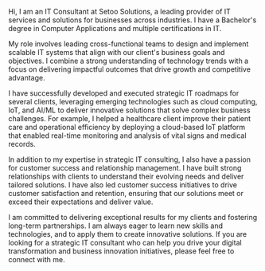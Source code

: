 Hi, I am an IT Consultant at Setoo Solutions, a leading provider of IT services and solutions for businesses across industries. I have a Bachelor's degree in Computer Applications and multiple certifications in IT.

My role involves leading cross-functional teams to design and implement scalable IT systems that align with our client's business goals and objectives. I combine a strong understanding of technology trends with a focus on delivering impactful outcomes that drive growth and competitive advantage.

I have successfully developed and executed strategic IT roadmaps for several clients, leveraging emerging technologies such as cloud computing, IoT, and AI/ML to deliver innovative solutions that solve complex business challenges. For example, I helped a healthcare client improve their patient care and operational efficiency by deploying a cloud-based IoT platform that enabled real-time monitoring and analysis of vital signs and medical records.

In addition to my expertise in strategic IT consulting, I also have a passion for customer success and relationship management. I have built strong relationships with clients to understand their evolving needs and deliver tailored solutions. I have also led customer success initiatives to drive customer satisfaction and retention, ensuring that our solutions meet or exceed their expectations and deliver value.

I am committed to delivering exceptional results for my clients and fostering long-term partnerships. I am always eager to learn new skills and technologies, and to apply them to create innovative solutions. If you are looking for a strategic IT consultant who can help you drive your digital transformation and business innovation initiatives, please feel free to connect with me.

